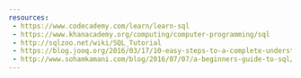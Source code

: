 ```yaml
---
resources:
 - https://www.codecademy.com/learn/learn-sql
 - https://www.khanacademy.org/computing/computer-programming/sql
 - http://sqlzoo.net/wiki/SQL_Tutorial
 - https://blog.jooq.org/2016/03/17/10-easy-steps-to-a-complete-understanding-of-sql/
 - http://www.sohamkamani.com/blog/2016/07/07/a-beginners-guide-to-sql/
---
```

